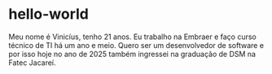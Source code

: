 # hello-world
Meu nome é Vinicíus, tenho 21 anos. Eu trabalho na Embraer e faço curso técnico de TI há um ano e meio. Quero ser um desenvolvedor de software e por isso hoje no ano de 2025 também ingressei na graduação de DSM na Fatec Jacareí.
